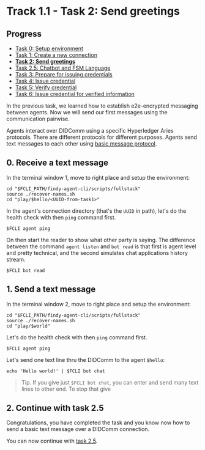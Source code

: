 # Track 1.1 - Task 2: Send greetings

## Progress

* [Task 0: Setup environment](../README.md)
* [Task 1: Create a new connection](../task1/README.md)
* [**Task 2: Send greetings**](../task2/README.md)
* [Task 2.5: Chatbot and FSM Language](../task2.5/README.md)
* [Task 3: Prepare for issuing credentials](../task3/README.md)
* [Task 4: Issue credential](../task4/README.md)
* [Task 5: Verify credential](../task5/README.md)
* [Task 6: Issue credential for verified information](../task6/README.md)

In the previous task, we learned how to establish e2e-encrypted messaging
between agents. Now we will send our first messages using the communication
pairwise.

Agents interact over DIDComm using a specific Hyperledger Aries protocols. There
are different protocols for different purposes. Agents send text messages to
each other using [basic message
protocol](https://github.com/hyperledger/aries-rfcs/blob/main/features/0095-basic-message/README.md).

## 0. Receive a text message

In the terminal window 1, move to right place and setup the environment:
```shell
cd "$FCLI_PATH/findy-agent-cli/scripts/fullstack"
source ./recover-names.sh
cd "play/$hello/<UUID-from-task1>"
```
In the agent's connection directory (that's the `UUID` in path), let's do the
health check with then `ping` command first.
```shell
$FCLI agent ping
```

On then start the reader to show what other party is saying. The difference
between the command `agent listen` and `bot read` is that first is agent level
and pretty technical, and the second simulates chat applications history stream.

```shell
$FCLI bot read
```

## 1. Send a text message

In the terminal window 2, move to right place and setup the environment: 
```shell
cd "$FCLI_PATH/findy-agent-cli/scripts/fullstack"
source ./recover-names.sh
cd "play/$world"
```
Let's do the health check with then `ping` command first.
```shell
$FCLI agent ping
```
Let's send one text line thru the DIDComm to the agent `$hello`:
```shell
echo 'Hello world!' | $FCLI bot chat
```
> Tip. If you give just `$FCLI bot chat`, you can enter and send many text lines
> to other end. To stop that give <ctrl-D>

## 2. Continue with task 2.5

Congratulations, you have completed the task and you know now how to send a basic
text message over a DIDComm connection.

You can now continue with [task 2.5](../task2.5/README.md).
